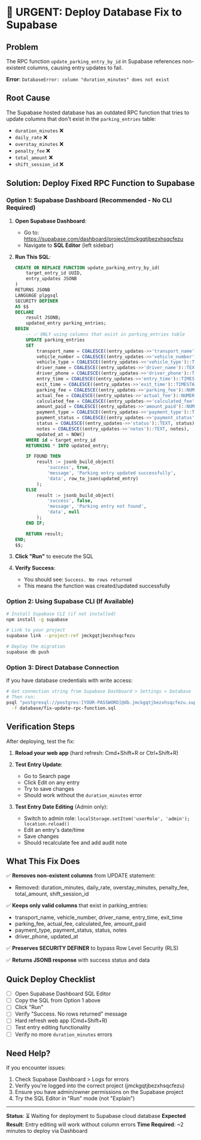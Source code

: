 # 🚨 URGENT: Deploy Database Fix to Supabase

## Problem
The RPC function `update_parking_entry_by_id` in Supabase references non-existent columns, causing entry updates to fail.

**Error**: `DatabaseError: column "duration_minutes" does not exist`

## Root Cause
The Supabase hosted database has an outdated RPC function that tries to update columns that don't exist in the `parking_entries` table:
- `duration_minutes` ❌
- `daily_rate` ❌
- `overstay_minutes` ❌
- `penalty_fee` ❌
- `total_amount` ❌
- `shift_session_id` ❌

## Solution: Deploy Fixed RPC Function to Supabase

### Option 1: Supabase Dashboard (Recommended - No CLI Required)

1. **Open Supabase Dashboard**:
   - Go to: https://supabase.com/dashboard/project/jmckgqtjbezxhsqcfezu
   - Navigate to **SQL Editor** (left sidebar)

2. **Run This SQL**:
   ```sql
   CREATE OR REPLACE FUNCTION update_parking_entry_by_id(
       target_entry_id UUID,
       entry_updates JSONB
   )
   RETURNS JSONB
   LANGUAGE plpgsql
   SECURITY DEFINER
   AS $$
   DECLARE
       result JSONB;
       updated_entry parking_entries;
   BEGIN
       -- ✅ ONLY using columns that exist in parking_entries table
       UPDATE parking_entries
       SET
           transport_name = COALESCE((entry_updates->>'transport_name')::TEXT, transport_name),
           vehicle_number = COALESCE((entry_updates->>'vehicle_number')::TEXT, vehicle_number),
           vehicle_type = COALESCE((entry_updates->>'vehicle_type')::TEXT, vehicle_type),
           driver_name = COALESCE((entry_updates->>'driver_name')::TEXT, driver_name),
           driver_phone = COALESCE((entry_updates->>'driver_phone')::TEXT, driver_phone),
           entry_time = COALESCE((entry_updates->>'entry_time')::TIMESTAMPTZ, entry_time),
           exit_time = COALESCE((entry_updates->>'exit_time')::TIMESTAMPTZ, exit_time),
           parking_fee = COALESCE((entry_updates->>'parking_fee')::NUMERIC, parking_fee),
           actual_fee = COALESCE((entry_updates->>'actual_fee')::NUMERIC, actual_fee),
           calculated_fee = COALESCE((entry_updates->>'calculated_fee')::NUMERIC, calculated_fee),
           amount_paid = COALESCE((entry_updates->>'amount_paid')::NUMERIC, amount_paid),
           payment_type = COALESCE((entry_updates->>'payment_type')::TEXT, payment_type),
           payment_status = COALESCE((entry_updates->>'payment_status')::TEXT, payment_status),
           status = COALESCE((entry_updates->>'status')::TEXT, status),
           notes = COALESCE((entry_updates->>'notes')::TEXT, notes),
           updated_at = NOW()
       WHERE id = target_entry_id
       RETURNING * INTO updated_entry;

       IF FOUND THEN
           result := jsonb_build_object(
               'success', true,
               'message', 'Parking entry updated successfully',
               'data', row_to_json(updated_entry)
           );
       ELSE
           result := jsonb_build_object(
               'success', false,
               'message', 'Parking entry not found',
               'data', null
           );
       END IF;

       RETURN result;
   END;
   $$;
   ```

3. **Click "Run"** to execute the SQL

4. **Verify Success**:
   - You should see: `Success. No rows returned`
   - This means the function was created/updated successfully

### Option 2: Using Supabase CLI (If Available)

```bash
# Install Supabase CLI (if not installed)
npm install -g supabase

# Link to your project
supabase link --project-ref jmckgqtjbezxhsqcfezu

# Deploy the migration
supabase db push
```

### Option 3: Direct Database Connection

If you have database credentials with write access:

```bash
# Get connection string from Supabase Dashboard > Settings > Database
# Then run:
psql "postgresql://postgres:[YOUR-PASSWORD]@db.jmckgqtjbezxhsqcfezu.supabase.co:5432/postgres" \
  -f database/fix-update-rpc-function.sql
```

## Verification Steps

After deploying, test the fix:

1. **Reload your web app** (hard refresh: Cmd+Shift+R or Ctrl+Shift+R)

2. **Test Entry Update**:
   - Go to Search page
   - Click Edit on any entry
   - Try to save changes
   - Should work without the `duration_minutes` error

3. **Test Entry Date Editing** (Admin only):
   - Switch to admin role: `localStorage.setItem('userRole', 'admin'); location.reload()`
   - Edit an entry's date/time
   - Save changes
   - Should recalculate fee and add audit note

## What This Fix Does

✅ **Removes non-existent columns** from UPDATE statement:
- Removed: duration_minutes, daily_rate, overstay_minutes, penalty_fee, total_amount, shift_session_id

✅ **Keeps only valid columns** that exist in parking_entries:
- transport_name, vehicle_number, driver_name, entry_time, exit_time
- parking_fee, actual_fee, calculated_fee, amount_paid
- payment_type, payment_status, status, notes
- driver_phone, updated_at

✅ **Preserves SECURITY DEFINER** to bypass Row Level Security (RLS)

✅ **Returns JSONB response** with success status and data

## Quick Deploy Checklist

- [ ] Open Supabase Dashboard SQL Editor
- [ ] Copy the SQL from Option 1 above
- [ ] Click "Run"
- [ ] Verify "Success. No rows returned" message
- [ ] Hard refresh web app (Cmd+Shift+R)
- [ ] Test entry editing functionality
- [ ] Verify no more `duration_minutes` errors

## Need Help?

If you encounter issues:
1. Check Supabase Dashboard > Logs for errors
2. Verify you're logged into the correct project (jmckgqtjbezxhsqcfezu)
3. Ensure you have admin/owner permissions on the Supabase project
4. Try the SQL Editor in "Run" mode (not "Explain")

---

**Status**: ⏳ Waiting for deployment to Supabase cloud database
**Expected Result**: Entry editing will work without column errors
**Time Required**: ~2 minutes to deploy via Dashboard

